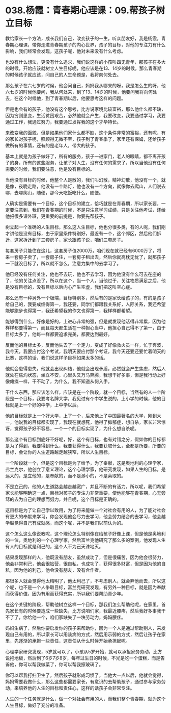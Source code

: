 # 038.杨霞：青春期心理课：09.帮孩子树立目标

教给家长一个方法，成长我们自己，改变孩子的一生，听众朋友好，我是杨霞，青春期心理课，带你走进青春期孩子的内心世界，孩子的目标，对他的专注力有什么影响，我们经常会发现，这孩子呢，他对未来没有什么考虑。

也没有什么想法，更没有什么追求，我们说这样的小孩叫四无青年，那孩子在多大的时候，开始应该就树立人生目标呢，他应该是在13、14岁的时候，那么青春期的时候孩子就应该，问自己的人生命题是，我将向何处去。

那么孩子在六七岁的时候，他会问自己，妈妈我从哪来的呀，我是怎么生的呀，他六七岁的时候他要问，我从何处来，到了13、14岁的时候，他要问我将向何处去，在这个时候他，到了青春期以后，他要思考这样的问题。

但是也会有的孩子，他没有这个思考，比方说家境比较富裕，那么他什么都不缺，因为穷则思变，生活贫困艰苦，必然他就会产生，我要改变，我要通过学习，我要通过工作，我通过努力，我要通过发挥我的这个才华特长。

来改变我的面貌，但是如果他们家什么都不缺，这个条件非常的富裕，还有呢，有的家长对孩子呢，照顾得无微不至，孩子到了青春季了，家里还有保姆，还给孩子做所有的事情，还有的是老年人，带大的孩子。

基本上就是为孩子做好了，所有的服务，孩子一进家门，老人的眼睛，都不离开孩子的身，所有的这些服务，让孩子对人生，没有任何的需求了，所以当他没有任何需要的时候，我们要注意，他是没有目标的。

当他没有目标的时候，他整个人是散的，我们叫幻散，精神幻散，他没有一个，就是像，夜晚走路，他没有一个路灯，他也没有一个方向，就像你去爬山，人们说去哪，去哪爬山，随便，那今天吃饭吃什么，随便。

人确实是需要有一个目标，这个目标的建立，恰巧就是在青春期，所以家长要，一定要注意到，我们在青春期的时候，不是只注意学习成绩，只是关注他考试，还给他报很多课外班，更重要的前提是，你要先帮孩子。

树立起一个准确的人生目标，那么这人生目标，他也分很多类，有的人呢，我们刚才讲他是没有目标，由于家里条件特别好，最近有一个，这个郊区，然后他们拆迁，这家拆迁到了三套房子，家长跟孩子说，咱们三套房子。

每套房子只能住在这儿，这套房子值2000万，咱们现在就已经有6000万了，将来一套房子卖了，一套房子住，一套房子租出去，然后你就高枕无忧了，就那孩子一下就没目标了，所以就不怎么，注意力集中的去学习了。

他已经没有任何关注，他也不去玩，他也不去学习，因为他没有什么可去在座的了，他的关注点没了，所以在这个，当一个人，当他过于，关注物质满足之后，他是没有目标的，没有目标以后内心产生空虚，我们把这叫空心症。

那么还有一种另外一个极端，目标特别多，然后有的是家长给孩子的，有的是孩子给自己的，我要成绩得第一，我还要，同学们都跟我关系好，人际关系，我还希望能够跑步也得第一，我还希望我的作文也得第一，我样样都希望。

能够得到什么，好像是好的，上进心非常的强，但是就发现他活得非常累，因为他样样都要得第一，而且每天都生活在一种担心当中，他担心自己得不了第一，由于目标太多了，他每一样都要追求完美，都要达到最好。

反而他的目标太多，反而他失去了一个定力，变成了好像救火员一样，忙于奔波，我今天，我要应付这个考试，我明天要应付那个考证，我今天还要还要忙着明天的比赛，这样的话，我们说这样子目标如果太多的话。

他就会患得患失，他就会出现纠结，他就会出现矛盾，必然就会产生焦虑，然后人就处在焦灼状态，坐立不安，心里头又万马奔腾，我想干好多事，但是我行动上好像瘫痪一样，干不动了，为什么，我不知道从何入手。

干什么东西，那应该怎么样，应该是在一个阶段，就一个目标，当然有的人一个阶段是一个目标，我要考名牌大学，我见过有个中学生说的，上小学的时候，他的目标就是上一个好的中学，上中学以后。

他的目标就是上一个好大学，上了一个，后来他上了中国最著名的大学，刚到大一，他说我的目标都实现了，我现在就想死，他得了抑郁症，想自杀，家长非常惊讶，觉得孩子好不容易，一个一个的目标实现了，为什么想自杀呢。

那么这个有目标到底好不好呢，好，这个有目标，也有对错之分，假如你的目标都是为了得到，我要得到什么，我要获得什么，我要获取什么，全都是所要，所要的目标，会让你的人生道路越走越狭窄，所以人生目标。

一个阶段就一个，但是这个目标是为了给予，为了奉献，这是奥地利的心理学家，弗兰克尔，他创立了意义理论，这个心理学家，他研究发现，如果人生的目标，是远大的，是立他的，是奉献的，而不是渺小的，不是索取的。

不是立己的，他的人生道路会越走越宽广，并且不断的有活力，所以呢，我们希望家长能够明确这一点，目标对孩子的专注力非常重要，使他能够在青春期，心无旁骛的去为自己的理想而努力，并且呢，这个目标是正确的。

这目标是为了让自己学以致用，为了将来能做一个对社会有用的人，为了能对社会有更大的奉献来学习，你会发现他会尽力去学习，他会劳力结合的去学习，他会越学越觉得自己有成就感，而这个呢，并不是我们以前认为的。

这个怎么这么像说教呢，这个理论怎么特别像在给孩子好像上课，但是他是奥地利的一位，奥地利的一个心理学家，然后富兰克他研究了那么多的案例，他发现人生有人的目标就是利己的，这个人不为己天诛地灭。

结果发现那样的人，他既没有朋友，虽然成功了，但是很痛苦，因为他会很努力，他会非常利己，他会很钻营，很自私，也成功了，获得很多财富，但是因为他的自私，因为他的利己，他会没有朋友，没有合作者。

那很多人就会觉得他太精明了，他太利己了，不考虑别人，就会弃他而去，所以这个呢，也不是一个人争取目标，富兰克研究发现，有另外一种目标，就是因为奉献而获得价值，因为有用而获得充实，所以我们要帮助青少年。

在这个关键的阶段，帮助他树立这样一个目标，那我们怎么帮助他呢，在家里，首先家长有的时候要造成一些缺失，比方说咱们家，我最近腰疼，然后我好多事我干不了了，你给他一个，咱们家缺失了一块劳动力，妈妈腰疼。

妈妈生病了，然后你要启发你的孩子来帮助你，因为一个人是通过帮助别人，来发现自己有用的，所以家长可以用装病的方式，然后用示弱的方式，然后让孩子在家里，先逐渐的承担一些责任，这责任从什么时候开始承担起呢。

心理学家研究发现，5岁就可以了，小孩从5岁开始，就可以承担家务劳动，比方说拖地板，然后到了6岁7岁8岁，每年过生日的时候，不光是吃一个蛋糕，而是告诉他，你可以帮我做菜了，你可以帮我擦玻璃了。

你可以帮我打扫卫生了，然后孩子就形成习惯了，当他大一点以后，他就会觉得，妈妈需要我做什么，那么这些都需要家长，有意识的去帮助孩子，通过参与家务劳动，来培养他的人生的目标和责任心，这样的话孩子会非常专注。

人生的一个任务就是什么，做一个对社会有用的人，而我们整个青春期，就为这个人生目标，做好了充分的准备。